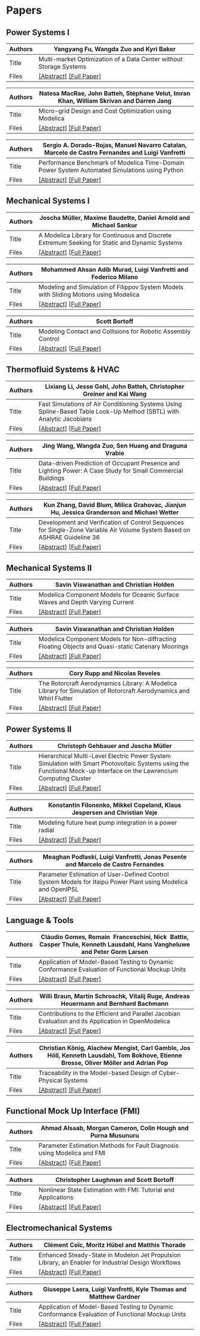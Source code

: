 # Papers


## Power Systems I

Authors | Yangyang Fu, Wangda Zuo and Kyri Baker 
--- | ---
Title | Multi-market Optimization of a Data Center without Storage Systems 
Files | [[Abstract]](Modelica_2020Conference_Abstracts.pdf)  [[Full Paper]](Modelica2020US_paper_8.pdf) 


Authors | Natesa MacRae, John Batteh, Stéphane Velut, Imran Khan, William Skrivan and Darren Jang 
--- | ---
Title | Micro-grid Design and Cost Optimization using Modelica 
Files | [[Abstract]](Modelica_2020Conference_Abstracts.pdf)   [[Full Paper]](Modelica2020US_paper_17.pdf) 


Authors | Sergio A. Dorado-Rojas, Manuel Navarro Catalan, Marcelo de Castro Fernandes and Luigi Vanfretti 
--- | ---
Title | Performance Benchmark of Modelica Time-Domain Power System Automated Simulations using Python
Files | [[Abstract]](Modelica_2020Conference_Abstracts.pdf)   [[Full Paper]](Modelica2020US_paper_27.pdf) 


## Mechanical Systems I

Authors | Joscha Müller, Maxime Baudette, Daniel Arnold and Michael Sankur 
--- | ---
Title | A Modelica Library for Continuous and Discrete Extremum Seeking for Static and Dynamic Systems
Files | [[Abstract]](Modelica_2020Conference_Abstracts.pdf)   [[Full Paper]](Modelica2020US_paper_16.pdf) 


Authors | Mohammed Ahsan Adib Murad, Luigi Vanfretti and Federico Milano
--- | ---
Title | Modeling and Simulation of Filippov System Models with Sliding Motions using Modelica
Files | [[Abstract]](Modelica_2020Conference_Abstracts.pdf)   [[Full Paper]](Modelica2020US_paper_23.pdf) 


Authors | Scott Bortoff
--- | ---
Title | Modeling Contact and Collisions for Robotic Assembly Control
Files | [[Abstract]](Modelica_2020Conference_Abstracts.pdf)   [[Full Paper]](Modelica2020US_paper_25.pdf) 


## Thermofluid Systems & HVAC

Authors | Lixiang Li, Jesse Gohl, John Batteh, Christopher Greiner and Kai Wang
--- | ---
Title | Fast Simulations of Air Conditioning Systems Using Spline-Based Table Look-Up Method (SBTL) with Analytic Jacobians
Files | [[Abstract]](Modelica_2020Conference_Abstracts.pdf)   [[Full Paper]](Modelica2020US_paper_18.pdf) 


Authors | Jing Wang, Wangda Zuo, Sen Huang and Draguna Vrabie
--- | ---
Title | Data-driven Prediction of Occupant Presence and Lighting Power: A Case Study for Small Commercial Buildings
Files | [[Abstract]](Modelica_2020Conference_Abstracts.pdf)   [[Full Paper]](Modelica2020US_paper_7.pdf) 


Authors | Kun Zhang, David Blum, Milica Grahovac, Jianjun Hu, Jessica Granderson and Michael Wetter
--- | ---
Title | Development and Verification of Control Sequences for Single-Zone Variable Air Volume System Based on ASHRAE Guideline 36
Files | [[Abstract]](Modelica_2020Conference_Abstracts.pdf)   [[Full Paper]](Modelica2020US_paper_19.pdf) 


## Mechanical Systems II

Authors | Savin Viswanathan and Christian Holden
--- | ---
Title | Modelica Component Models for Oceanic Surface Waves and Depth Varying Current
Files | [[Abstract]](Modelica_2020Conference_Abstracts.pdf)   [[Full Paper]](Modelica2020US_paper_3.pdf) 


Authors | Savin Viswanathan and Christian Holden
--- | ---
Title | Modelica Component Models for Non-diffracting Floating Objects and Quasi-static Catenary Moorings
Files | [[Abstract]](Modelica_2020Conference_Abstracts.pdf)   [[Full Paper]](Modelica2020US_paper_4.pdf) 


Authors | Cory Rupp and Nicolas Reveles
--- | ---
Title | The Rotorcraft Aerodynamics Library: A Modelica Library for Simulation of Rotorcraft Aerodynamics and Whirl Flutter
Files | [[Abstract]](Modelica_2020Conference_Abstracts.pdf)   [[Full Paper]](Modelica2020US_paper_12.pdf) 


## Power Systems II

Authors | Christoph Gehbauer and Joscha Müller
--- | ---
Title | Hierarchical Multi-Level Electric Power System Simulation with Smart Photovoltaic Systems using the Functional Mock-up Interface on the Lawrencium Computing Cluster
Files | [[Abstract]](Modelica_2020Conference_Abstracts.pdf)   [[Full Paper]](Modelica2020US_paper_20.pdf) 


Authors | Konstantin Filonenko, Mikkel Copeland, Klaus Jespersen and Christian Veje
--- | ---
Title | Modeling future heat pump integration in a power radial
Files | [[Abstract]](Modelica_2020Conference_Abstracts.pdf)   [[Full Paper]](Modelica2020US_paper_15.pdf) 


Authors | Meaghan Podlaski, Luigi Vanfretti, Jonas Pesente and Marcelo de Castro Fernandes
--- | ---
Title | Parameter Estimation of User-Defined Control System Models for Itaipú Power Plant using Modelica and OpenIPSL
Files | [[Abstract]](Modelica_2020Conference_Abstracts.pdf)   [[Full Paper]](Modelica2020US_paper_9.pdf) 


## Language & Tools

Authors | Cláudio Gomes, Romain  Franceschini, Nick  Battle, Casper Thule, Kenneth Lausdahl, Hans Vangheluwe and Peter Gorm Larsen
--- | ---
Title | Application of Model-Based Testing to Dynamic Conformance Evaluation of Functional Mockup Units
Files | [[Abstract]](Modelica_2020Conference_Abstracts.pdf)   [[Full Paper]](Modelica2020US_paper_1.pdf) 


Authors | Willi Braun, Martin Schroschk, Vitalij Ruge, Andreas Heuermann and Bernhard Bachmann
--- | ---
Title | Contributions to the Efficient and Parallel Jacobian Evaluation and its Application in OpenModelica
Files | [[Abstract]](Modelica_2020Conference_Abstracts.pdf)   [[Full Paper]](Modelica2020US_paper_10.pdf) 


Authors | Christian König, Alachew Mengist, Carl Gamble, Jos Höll, Kenneth Lausdahl, Tom Bokhove, Etienne Brosse, Oliver Möller and Adrian Pop
--- | ---
Title | Traceability in the Model-based Design of Cyber-Physical Systems
Files | [[Abstract]](Modelica_2020Conference_Abstracts.pdf)   [[Full Paper]](Modelica2020US_paper_11.pdf) 


## Functional Mock Up Interface (FMI)

Authors | Ahmad Alsaab, Morgan Cameron, Colin Hough and Purna Musunuru
--- | ---
Title | Parameter Estimation Methods for Fault Diagnosis using Modelica and FMI
Files | [[Abstract]](Modelica_2020Conference_Abstracts.pdf)   [[Full Paper]](Modelica2020US_paper_28.pdf) 


Authors | Christopher Laughman and Scott Bortoff
--- | ---
Title | Nonlinear State Estimation with FMI: Tutorial and Applications
Files | [[Abstract]](Modelica_2020Conference_Abstracts.pdf)   [[Full Paper]](Modelica2020US_paper_26.pdf) 

## Electromechanical Systems 

Authors | Clément Coïc, Moritz Hübel and Matthis Thorade
--- | ---
Title | Enhanced Steady-State in Modelon Jet Propulsion Library, an Enabler for Industrial Design Workflows
Files | [[Abstract]](Modelica_2020Conference_Abstracts.pdf)   [[Full Paper]](Modelica2020US_paper_24.pdf) 


Authors | Giuseppe Laera, Luigi Vanfretti, Kyle Thomas and Matthew Gardner
--- | ---
Title | Application of Model-Based Testing to Dynamic Conformance Evaluation of Functional Mockup Units
Files | [[Abstract]](Modelica_2020Conference_Abstracts.pdf)   [[Full Paper]](Modelica2020US_paper_6.pdf) 





